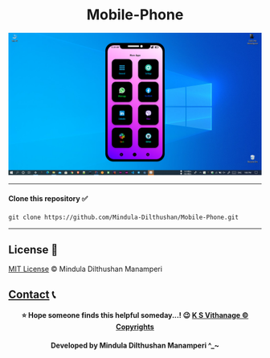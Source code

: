 <div align="center">

# Mobile-Phone
</div>

![mobile screen](https://github.com/Mindula-Dilthushan/Mobile-Phone/blob/main/demo/Mobile%20Phone.png)

---

#### Clone this repository ✅
```md
git clone https://github.com/Mindula-Dilthushan/Mobile-Phone.git
```
---

## License 📝
[MIT License](https://github.com/Mindula-Dilthushan/simple-word-counting/blob/master/LICENSE) © Mindula Dilthushan Manamperi

[Contact](https://mindula-dilthushan.github.io/Contact-Me/) 📞
---

<div align="center">

#### ⭐ Hope someone finds this helpful someday...! 😉 [K S Vithanage © Copyrights](https://github.com/sanuv9683)
</div>


<h4 align="center"> Developed by Mindula Dilthushan Manamperi ^_~ </h4>
